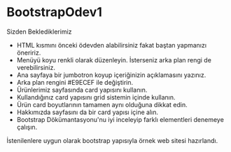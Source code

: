 # BootstrapOdev1

Sizden Beklediklerimiz
* HTML kısmını önceki ödevden alabilirsiniz fakat baştan yapmanızı öneririz.
* Menüyü koyu renkli olarak düzenleyin. İsterseniz arka plan rengi de verebilirsiniz.
* Ana sayfaya bir jumbotron koyup içeriğinizin açıklamasını yazınız.
* Arka plan rengini #E9ECEF ile değiştirin.
* Ürünlerimiz sayfasında card yapısını kullanın.
* Kullandığınız card yapısını grid sistemin içinde kullanın.
* Ürün card boyutlarının tamamen aynı olduğuna dikkat edin.
* Hakkımızda sayfasını da bir card yapısı içine alın.
* Bootstrap Dökümantasyonu'nu iyi inceleyip farklı elementleri denemeye çalışın.

İstenilenlere uygun olarak bootstrap yapısıyla örnek web sitesi hazırlandı.
